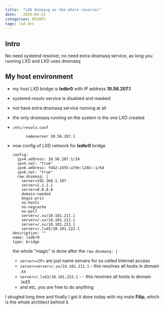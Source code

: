 ```yaml
---
title:  "LXD dnsmasq as the whole resolver"
date:   2020-04-23
categories: DEVOPS
tags: lxd dns
---
```


## Intro

No need systemd resolver, no need extra dnsmasq service, as long you running LXD and LXD uses dnsmasq

## My host environment

* my host LXD bridge is **lxdbr0** with IP address **10.56.207.1**
* systemd-resolv service is disabled and masked
* not have extra dnsmasq service running at all
* the only dnsmasq running on the system is the one LXD created
* `/etc/resolv.conf`

    ```
          nameserver 10.56.207.1
    ```

* now config of LXD network for **lxdbr0** bridge

    ```
    config:
      ipv4.address: 10.56.207.1/24
      ipv4.nat: "true"
      ipv6.address: fd42:2455:a79e:124b::1/64
      ipv6.nat: "true"
      raw.dnsmasq: |
        server=192.168.1.197
        server=1.1.1.1
        server=8.8.8.8
        domain-needed
        bogus-priv
        no-hosts
        no-negcache
        no-poll
        server=/.xx/10.101.211.1
        server=/.xx/10.101.212.1
        server=/.xx/10.101.213.1
        server=/.lxd3/10.101.222.1
    description: ""
    name: lxdbr0
    type: bridge
    ```
    the whole "magic" is done after the `raw.dnsmasq: |`

  * `server=<IP>` are just name servers for so called Internet access
  * `server=server=/.xx/10.101.211.1` - this resolves all hosts in domain .xx
  * `server=/.lxd3/10.101.222.1` - - this resolves all hosts in domain .lxd3
  * and etc, you are free to do anything

I strugled long time and finally I got it done today with my mate **Filip**, which is the whole architect behind it.
